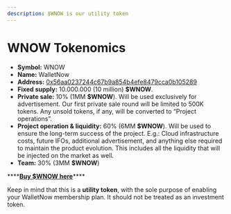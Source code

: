 ```yaml
---
description: $WNOW is our utility token
---
```


# WNOW Tokenomics



* **Symbol:** WNOW
* **Name:** WalletNow
* **Address:** [0x56aa0237244c67b9a854b4efe8479cca0b105289](https://bscscan.com/token/0x56aa0237244c67b9a854b4efe8479cca0b105289)
* **Fixed supply:** 10.000.000 \(10 million\) **$WNOW**.
* **Private sale:** 10% \(1MM **$WNOW**\). Will be used exclusively for advertisement. Our first private sale round will be limited to 500K tokens. Any unsold tokens, if any, will be converted to “Project operations”.
* **Project operation & liquidity:** 60% \(6MM **$WNOW**\). Will be used to ensure the long-term success of the project. E.g.: Cloud infrastructure costs, future IFOs, additional advertisement, and anything else required to maintain the product evolution. This includes all the liquidity that will be injected on the market as well.
* **Team:** 30% \(3MM **$WNOW**\)

\*\*\*\*[**Buy $WNOW here**](https://exchange.pancakeswap.finance/#/swap?outputCurrency=0x56aa0237244c67b9a854b4efe8479cca0b105289)\*\*\*\*

Keep in mind that this is a **utility token**, with the sole purpose of enabling your WalletNow membership plan. It should not be treated as an investment token.

